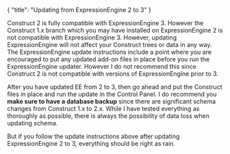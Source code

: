 {
    "title": "Updating from ExpressionEngine 2 to 3"
}

Construct 2 is fully compatible with ExpressionEngine 3. However the Construct 1.x branch which you may have installed on ExpressionEngine 2 is not compatible with ExpressionEngine 3. However, updating ExpressionEngine will not affect your Construct trees or data in any way. The ExpressionEngine update instructions include a point where you are encouraged to put any updated add-on files in place before you run the ExpressionEngine updater. However I do not recommend this since Construct 2 is not compatible with versions of ExpressionEngine prior to 3.

After you have updated EE from 2 to 3, then go ahead and put the Construct files in place and run the update in the Control Panel. I do recommend you **make sure to have a database backup** since there are significant schema changes from Construct 1.x to 2.x. While I have tested everything as thoroughly as possible, there is always the possibility of data loss when updating schema.

But if you follow the update instructions above after updating ExpressionEngine 2 to 3, everything should be right as rain.
